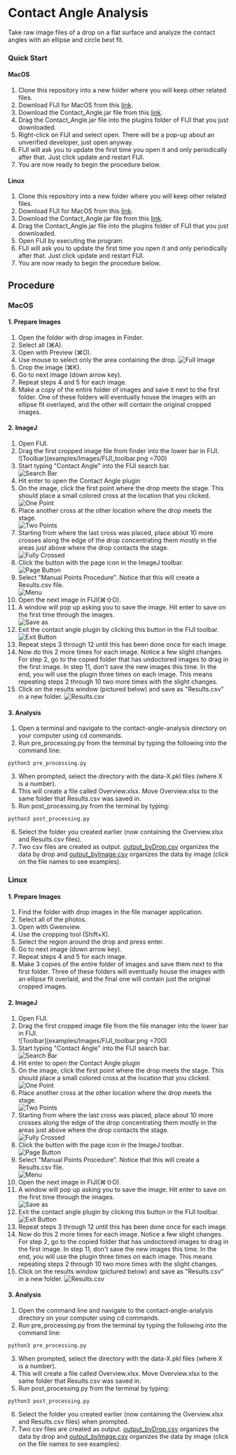 # Contact Angle Analysis
Take raw image files of a drop on a flat surface and analyze the contact angles with an ellipse and circle best fit.
### Quick Start
#### MacOS
1. Clone this repository into a new folder where you will keep other related files.
2. Download FIJI for MacOS from this [link](https://imagej.net/software/fiji/downloads).
3. Download the Contact_Angle.jar file from this [link](https://imagej.nih.gov/ij/plugins/contact-angle.html).
4. Drag the Contact_Angle.jar file into the plugins folder of FIJI that you just downloaded.
5. Right-click on FIJI and select open. There will be a pop-up about an unverified developer, just open anyway.
6. FIJI will ask you to update the first time you open it and only periodically after that. Just click update and restart FIJI.
7. You are now ready to begin the procedure below.
#### Linux
1. Clone this repository into a new folder where you will keep other related files.
2. Download FIJI for MacOS from this [link](https://imagej.net/software/fiji/downloads).
3. Download the Contact_Angle.jar file from this [link](https://imagej.nih.gov/ij/plugins/contact-angle.html).
4. Drag the Contact_Angle.jar file into the plugins folder of FIJI that you just downloaded.
5. Open FIJI by executing the program.
6. FIJI will ask you to update the first time you open it and only periodically after that. Just click update and restart FIJI.
7. You are now ready to begin the procedure below.

## Procedure
### MacOS
#### 1. Prepare Images
1. Open the folder with drop images in Finder.
2. Select all (⌘A).
3. Open with Preview (⌘O).
4. Use mouse to select only the area containing the drop.
![Full Image](examples/Images/Full_image.png)
5. Crop the image (⌘K).
6. Go to next image (down arrow key).
7. Repeat steps 4 and 5 for each image.
8. Make a copy of the entire folder of images and save it next to the first folder. One of these folders will eventually house the images with an ellipse fit overlayed, and the other will contain the original cropped images.
#### 2. ImageJ
1. Open FIJI.
2. Drag the first cropped image file from finder into the lower bar in FIJI.\
![Toolbar](examples/Images/FIJI_toolbar.png =700)
3. Start typing "Contact Angle" into the FIJI search bar.\
![Search Bar](examples/Images/Contact_Angle_plugin.png)
4. Hit enter to open the Contact Angle plugin
5. On the image, click the first point where the drop meets the stage. This should place a small colored cross at the location that you clicked.\
![One Point](examples/Images/1_point.png)
6. Place another cross at the other location where the drop meets the stage.\
![Two Points](examples/Images/Drop_with_bottom_points.png)
7. Starting from where the last cross was placed, place about 10 more crosses along the edge of the drop concentrating them mostly in the areas just above where the drop contacts the stage.\
![Fully Crossed](examples/Images/Drop_with_points.png)
8. Click the button with the page icon in the ImageJ toolbar.\
![Page Button](examples/Images/Page_button.png)
9. Select "Manual Points Procedure". Notice that this will create a Results.csv file.\
![Menu](examples/Images/Contact_menu.png)
10. Open the next image in FIJI(⌘⇧O).
11. A window will pop up asking you to save the image. Hit enter to save on the first time through the images.\
![Save as](examples/Images/Save_as.png)
12. Exit the contact angle plugin by clicking this button in the FIJI toolbar.\
![Exit Button](examples/Images/exit.png)
13. Repeat steps 3 through 12 until this has been done once for each image.
14. Now do this 2 more times for each image. Notice a few slight changes. For step 2, go to the copied folder that has undoctored images to drag in the first image. In step 11, don't save the new images this time. In the end, you will use the plugin three times on each image. This means repeating steps 2 through 10 two more times with the slight changes.
15. Click on the results window (pictured below) and save as "Results.csv" in a new folder.
![Results.csv](examples/Images/Results_file.png)
#### 3. Analysis
1. Open a terminal and navigate to the contact-angle-analysis directory on your computer using cd commands.
2. Run pre_processing.py from the terminal by typing the following into the command line:
```
python3 pre_processing.py
```
3. When prompted, select the directory with the data-X.pkl files (where X is a number).
4. This will create a file called Overview.xlsx. Move Overview.xlsx to the same folder that Results.csv was saved in.
5. Run post_processing.py from the terminal by typing:
```
python3 post_processing.py
```
6. Select the folder you created earlier (now containing the Overview.xlsx and Results.csv files).
5. Two csv files are created as output. [output_byDrop.csv](examples/output_byDrop.csv) organizes the data by drop and [output_byImage.csv](examples/output_byImage.csv) organizes the data by image (click on the file names to see examples).
### Linux
#### 1. Prepare Images
1. Find the folder with drop images in the file manager application.
2. Select all of the photos.
3. Open with Gwenview.
4. Use the cropping tool (Shift+X).
5. Select the region around the drop and press enter.
6. Go to next image (down arrow key).
7. Repeat steps 4 and 5 for each image.
8. Make 3 copies of the entire folder of images and save them next to the first folder. Three of these folders will eventually house the images with an ellipse fit overlaid, and the final one will contain just the original cropped images.
#### 2. ImageJ
1. Open FIJI.
2. Drag the first cropped image file from the file manager into the lower bar in FIJI.\
![Toolbar](examples/Images/FIJI_toolbar.png =700)
3. Start typing "Contact Angle" into the FIJI search bar.\
![Search Bar](examples/Images/Contact_Angle_plugin.png)
4. Hit enter to open the Contact Angle plugin
5. On the image, click the first point where the drop meets the stage. This should place a small colored cross at the location that you clicked.\
![One Point](examples/Images/1_point.png)
6. Place another cross at the other location where the drop meets the stage.\
![Two Points](examples/Images/Drop_with_bottom_points.png)
7. Starting from where the last cross was placed, place about 10 more crosses along the edge of the drop concentrating them mostly in the areas just above where the drop contacts the stage.\
![Fully Crossed](examples/Images/Drop_with_points.png)
8. Click the button with the page icon in the ImageJ toolbar.\
![Page Button](examples/Images/Page_button.png)
9. Select "Manual Points Procedure". Notice that this will create a Results.csv file.\
![Menu](examples/Images/Contact_menu.png)
10. Open the next image in FIJI(⌘⇧O).
11. A window will pop up asking you to save the image. Hit enter to save on the first time through the images.\
![Save as](examples/Images/Save_as.png)
12. Exit the contact angle plugin by clicking this button in the FIJI toolbar.\
![Exit Button](examples/Images/exit.png)
13. Repeat steps 3 through 12 until this has been done once for each image.
14. Now do this 2 more times for each image. Notice a few slight changes. For step 2, go to the copied folder that has undoctored images to drag in the first image. In step 11, don't save the new images this time. In the end, you will use the plugin three times on each image. This means repeating steps 2 through 10 two more times with the slight changes.
15. Click on the results window (pictured below) and save as "Results.csv" in a new folder.
![Results.csv](examples/Images/Results_file.png)
#### 3. Analysis
1. Open the command line and navigate to the contact-angle-analysis directory on your computer using cd commands.
2. Run pre_processing.py from the terminal by typing the following into the command line:
```
python3 pre_processing.py
```
3. When prompted, select the directory with the data-X.pkl files (where X is a number).
4. This will create a file called Overview.xlsx. Move Overview.xlsx to the same folder that Results.csv was saved in.
5. Run post_processing.py from the terminal by typing:
```
python3 post_processing.py
```
6. Select the folder you created earlier (now containing the Overview.xlsx and Results.csv files) when prompted.
5. Two csv files are created as output. [output_byDrop.csv](examples/output_byDrop.csv) organizes the data by drop and [output_byImage.csv](examples/output_byImage.csv) organizes the data by image (click on the file names to see examples).
